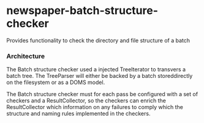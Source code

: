 newspaper-batch-structure-checker
=================================
Provides functionality to check the directory and file structure of a batch

### Architecture
The Batch structure checker used a injected TreeIterator to transvers a batch tree. The TreeParser will either be backed by
a batch storeddirectly on the filesystem or as a DOMS model.

The Batch structure checker must for each pass be configured with a set of checkers and a ResultCollector,
so the checkers can enrich the ResultCollector which information on any failures to comply which the structure and
naming rules implemented in the checkers.



